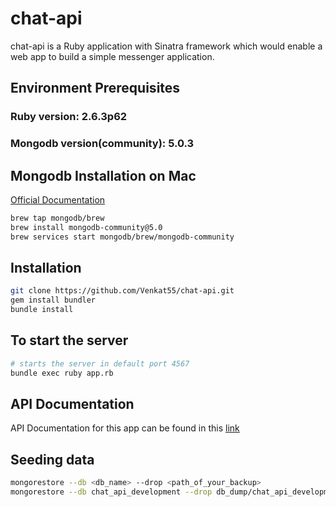 # chat-api

chat-api is a Ruby application with Sinatra framework which would enable a web app to build a simple messenger application.

## Environment Prerequisites
### Ruby version: 2.6.3p62
### Mongodb version(community): 5.0.3

## Mongodb Installation on Mac
[Official Documentation](https://docs.mongodb.com/manual/tutorial/install-mongodb-on-os-x/)

```bash
brew tap mongodb/brew
brew install mongodb-community@5.0
brew services start mongodb/brew/mongodb-community
```

## Installation

```bash
git clone https://github.com/Venkat55/chat-api.git
gem install bundler
bundle install
```

## To start the server

```bash
# starts the server in default port 4567
bundle exec ruby app.rb 
```

## API Documentation
API Documentation for this app can be found in this [link](https://documenter.getpostman.com/view/13363258/UV5Uiy6X)

## Seeding data 
```bash
mongorestore --db <db_name> --drop <path_of_your_backup>
mongorestore --db chat_api_development --drop db_dump/chat_api_development
```
